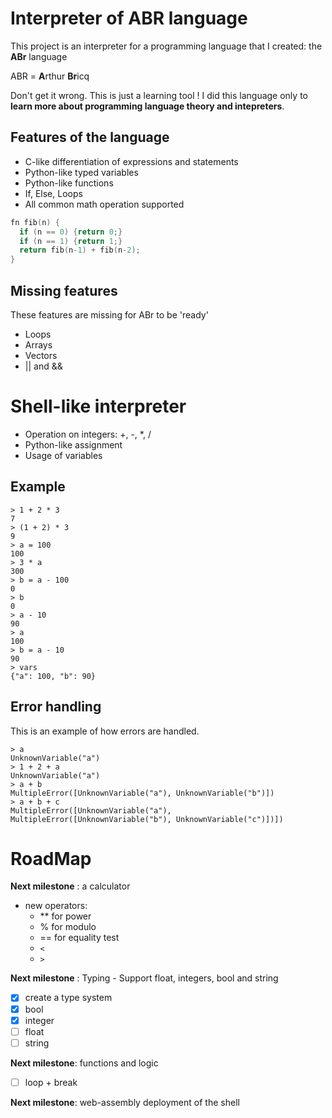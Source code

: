 # Interpreter of ABR language

This project is an interpreter for a programming language that I created: the **ABr** language

ABR = **A**rthur **Br**icq

Don't get it wrong. This is just a learning tool ! I did this language only to **learn more about programming language theory and intepreters**.

## Features of the language

- C-like differentiation of expressions and statements
- Python-like typed variables
- Python-like functions
- If, Else, Loops
- All common math operation supported

```c
fn fib(n) {
  if (n == 0) {return 0;}
  if (n == 1) {return 1;}
  return fib(n-1) + fib(n-2);
}
```

## Missing features

These features are missing for ABr to be 'ready'

- Loops
- Arrays
- Vectors
- || and &&

# Shell-like interpreter

- Operation on integers: +, -, *, /
- Python-like assignment
- Usage of variables

## Example

```console
> 1 + 2 * 3
7 
> (1 + 2) * 3
9 
> a = 100
100
> 3 * a
300
> b = a - 100
0
> b
0
> a - 10
90
> a    
100
> b = a - 10
90
> vars
{"a": 100, "b": 90}
```

## Error handling

This is an example of how errors are handled.

```console
> a
UnknownVariable("a")
> 1 + 2 + a
UnknownVariable("a")
> a + b
MultipleError([UnknownVariable("a"), UnknownVariable("b")])
> a + b + c
MultipleError([UnknownVariable("a"), MultipleError([UnknownVariable("b"), UnknownVariable("c")])])  
```

# RoadMap

**Next milestone** : a calculator

- new operators: 
    - ** for power
    - % for modulo
    - == for equality test
    - `<`
    - `>`
    
**Next milestone** : Typing - Support float, integers, bool and string

- [x] create a type system
- [x] bool
- [x] integer
- [ ] float
- [ ] string

**Next milestone**: functions and logic

- [ ] loop + break

**Next milestone**: web-assembly deployment of the shell

